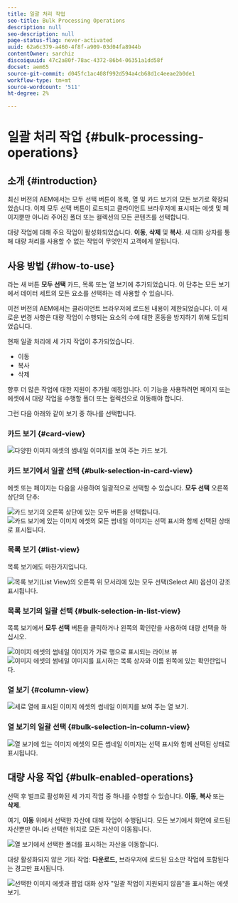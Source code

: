 ```yaml
---
title: 일괄 처리 작업
seo-title: Bulk Processing Operations
description: null
seo-description: null
page-status-flag: never-activated
uuid: 62a6c379-a460-4f8f-a909-03d04fa8944b
contentOwner: sarchiz
discoiquuid: 47c2a80f-78ac-4372-86b4-06351a1dd58f
docset: aem65
source-git-commit: d045fc1ac408f992d594a4cb68d1c4eeae2b0de1
workflow-type: tm+mt
source-wordcount: '511'
ht-degree: 2%

---
```



# 일괄 처리 작업 {#bulk-processing-operations}

## 소개 {#introduction}

최신 버전의 AEM에서는 모두 선택 버튼이 목록, 열 및 카드 보기의 모든 보기로 확장되었습니다. 이제 모두 선택 버튼이 로드되고 클라이언트 브라우저에 표시되는 에셋 및 페이지뿐만 아니라 주어진 폴더 또는 컬렉션의 모든 콘텐츠를 선택합니다.

대량 작업에 대해 주요 작업이 활성화되었습니다. **이동**, **삭제** 및 **복사**. 새 대화 상자를 통해 대량 처리를 사용할 수 없는 작업이 무엇인지 고객에게 알립니다.

## 사용 방법 {#how-to-use}

라는 새 버튼 **모두 선택** 카드, 목록 또는 열 보기에 추가되었습니다. 이 단추는 모든 보기에서 데이터 세트의 모든 요소를 선택하는 데 사용할 수 있습니다.

이전 버전의 AEM에서는 클라이언트 브라우저에 로드된 내용이 제한되었습니다. 이 새로운 변경 사항은 대량 작업이 수행되는 요소의 수에 대한 혼동을 방지하기 위해 도입되었습니다.

현재 일괄 처리에 세 가지 작업이 추가되었습니다.

* 이동
* 복사
* 삭제

향후 더 많은 작업에 대한 지원이 추가될 예정입니다.
이 기능을 사용하려면 페이지 또는 에셋에서 대량 작업을 수행할 폴더 또는 컬렉션으로 이동해야 합니다.

그런 다음 아래와 같이 보기 중 하나를 선택합니다.

### 카드 보기 {#card-view}

![다양한 이미지 에셋의 썸네일 이미지를 보여 주는 카드 보기.](assets/unu.png)

### 카드 보기에서 일괄 선택 {#bulk-selection-in-card-view}

에셋 또는 페이지는 다음을 사용하여 일괄적으로 선택할 수 있습니다. **모두 선택** 오른쪽 상단의 단추:

![카드 보기의 오른쪽 상단에 있는 모두 버튼을 선택합니다.](assets/doi.png) ![카드 보기에 있는 이미지 에셋의 모든 썸네일 이미지는 선택 표시와 함께 선택된 상태로 표시됩니다.](assets/trei.png)

### 목록 보기 {#list-view}

목록 보기에도 마찬가지입니다.

![목록 보기(List View)의 오른쪽 위 모서리에 있는 모두 선택(Select All) 옵션이 강조 표시됩니다.](assets/patru_modified.png)

### 목록 보기의 일괄 선택 {#bulk-selection-in-list-view}

목록 보기에서 **모두 선택** 버튼을 클릭하거나 왼쪽의 확인란을 사용하여 대량 선택을 하십시오.

![이미지 에셋의 썸네일 이미지가 가로 행으로 표시되는 라이브 뷰](assets/cinci.png) ![이미지 에셋의 썸네일 이미지를 표시하는 목록 상자와 이름 왼쪽에 있는 확인란입니다.](assets/sase.png)

### 열 보기 {#column-view}

![세로 열에 표시된 이미지 에셋의 썸네일 이미지를 보여 주는 열 보기.](assets/sapte.png)

### 열 보기의 일괄 선택 {#bulk-selection-in-column-view}

![열 보기에 있는 이미지 에셋의 모든 썸네일 이미지는 선택 표시와 함께 선택된 상태로 표시됩니다.](assets/opt.png)

## 대량 사용 작업 {#bulk-enabled-operations}

선택 후 벌크로 활성화된 세 가지 작업 중 하나를 수행할 수 있습니다. **이동**, **복사** 또는 **삭제**.

여기, **이동** 위에서 선택한 자산에 대해 작업이 수행됩니다. 모든 보기에서 화면에 로드된 자산뿐만 아니라 선택한 위치로 모든 자산이 이동됩니다.

![열 보기에서 선택한 폴더를 표시하는 자산을 이동합니다.](assets/noua.png)

대량 활성화되지 않은 기타 작업: **다운로드,** 브라우저에 로드된 요소만 작업에 포함된다는 경고만 표시됩니다.

![선택한 이미지 에셋과 팝업 대화 상자 &quot;일괄 작업이 지원되지 않음&quot;을 표시하는 에셋 보기.](assets/zece.png)
